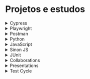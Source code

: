   <h1>Projetos e estudos</h1>
  
  <details>
  <summary>
    <a>Cypress</a>
  </summary>

  <a name="cypress"></a>
  
  - [Cypress FAQ - Projeto Colaborativo](https://github.com/driuzzo/cypress-faq)
  - [Curso básico de Cypress](https://github.com/driuzzo/curso-cypress-tat)
  - [Curso intermediário de Cypress](https://github.com/driuzzo/cypress-intermediario-v2)
  - [Curso avançado de Cypress](https://github.com/driuzzo/curso-cypress-avancado)
  - [Boas práticas em automação de testes com Cypress](https://github.com/driuzzo/boas-praticas-em-automacao-de-testes-com-cypress)
  - [Curso Testes E2E com Cypress](https://github.com/driuzzo/testes-e2e-com-cypress-tat)
  - [Curso de Cypress com Percy](https://github.com/driuzzo/curso-cypress-percy)
  - [Sauce Demo Tests](https://github.com/driuzzo/sauce_demo)
  - [Cypress Real World App](https://github.com/driuzzo/cypress-realworld-app)
  - [Jsonplaceholder API Testing](https://github.com/driuzzo/jsonplaceholder-api)
</details>

<details>
  <summary>
    <a>Playwright</a>
  </summary>

  <a name="playwright"></a>
  
  - [Playwright com Java](https://github.com/driuzzo/playwright-java)
</details>

<details>
  <summary>
    <a>Postman</a>
  </summary>

  <a name="postman"></a>
  
  - [Trello API Testing](https://github.com/driuzzo/trello-api)
  - [Grocery Store API Testing](https://github.com/driuzzo/simple-grocery-store-API)
  - [Postman Tests at httpbin](https://github.com/driuzzo/httpbin-postman-tests)
  - [Postman Collections](https://github.com/driuzzo/postman-collection-git-example)
</details>

<details>
  <summary>
    <a>Python</a>
  </summary>

  <a name="python"></a>
  
  - [Learn Python the Hard Way](https://github.com/driuzzo/learn-python-the-hard-way-exercicios)
</details>

<details>
  <summary>
    <a>JavaScript</a>
  </summary>

  <a name="javascript"></a>
  
  - [Curso de JavaScript - Microsoft](https://github.com/driuzzo/curso-javascript-microsoft)
</details>

<details>
  <summary>
    <a>Sinon JS</a>
  </summary>

  <a name="sinon-js"></a>
  
  - [Fakes, Spies e Stubs com Sinon JS](https://github.com/driuzzo/sinon-demo)
</details>

<details>
  <summary>
    <a>JUnit</a>
  </summary>

  <a name="junit"></a>
  
  - [Teste de unidade com JUnit](https://github.com/driuzzo/junit5-exemplos)
</details>

<details>
  <summary>
    <a>Collaborations</a>
  </summary>

  <a name="collaborations"></a>
  
  - [Tradução da documentação do Cypress](https://github.com/driuzzo/cypress-docs-pt-br)
  - [Repositório de Testes](https://github.com/driuzzo/qa.teste-de-software.MARKDOWN)
</details>

<details>
  <summary>
    <a>Presentations</a>
  </summary>

  <a name="presentations"></a>
  
  - [Apresentações sobre Teste de Software](https://github.com/driuzzo/presentations)
</details>

<details>
  <summary>
    <a>Test Cycle</a>
  </summary>

  <a name="test-cycle"></a>
  
  - [O dia a dia de um QA](https://github.com/driuzzo/DIO-dia-a-dia-QA)
  - [Templates de documentos de teste](https://github.com/driuzzo/test-templates)
</details>
